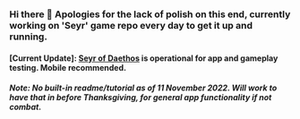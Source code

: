 ### Hi there 👋 Apologies for the lack of polish on this end, currently working on 'Seyr' game repo every day to get it up and running.

#### [Current Update]: [Seyr of Daethos](http://ascea.herokuapp.com/) is operational for app and gameplay testing. Mobile recommended.
##### Note: No built-in readme/tutorial as of 11 November 2022. Will work to have that in before Thanksgiving, for general app functionality if not combat.

<!--
**Daethos/Daethos** is a ✨ _special_ ✨ repository because its `README.md` (this file) appears on your GitHub profile.

Here are some ideas to get you started:

- 🔭 I’m currently working on ...
- 🌱 I’m currently learning ...
- 👯 I’m looking to collaborate on ...
- 🤔 I’m looking for help with ...
- 💬 Ask me about ...
- 📫 How to reach me: ...
- 😄 Pronouns: ...
- ⚡ Fun fact: ...
-->
